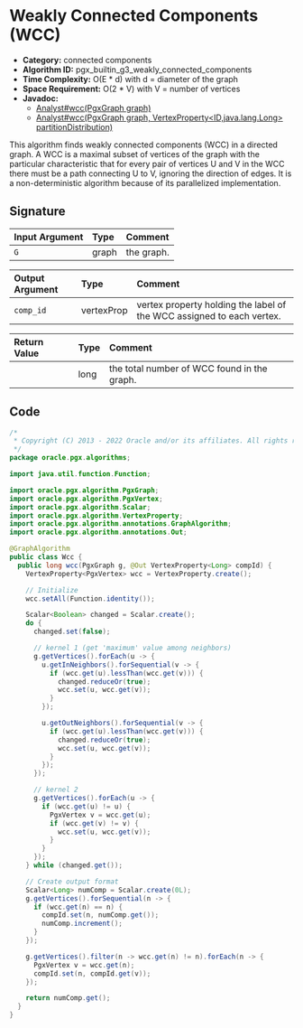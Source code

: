 # Weakly Connected Components (WCC)

- **Category:** connected components
- **Algorithm ID:** pgx_builtin_g3_weakly_connected_components
- **Time Complexity:** O(E * d) with d = diameter of the graph
- **Space Requirement:** O(2 * V) with V = number of vertices
- **Javadoc:** 
  - [Analyst#wcc(PgxGraph graph)](https://docs.oracle.com/en/database/oracle/property-graph/22.3/spgjv/oracle/pgx/api/Analyst.html#wcc-oracle.pgx.api.PgxGraph-)
  - [Analyst#wcc(PgxGraph graph, VertexProperty<ID,java.lang.Long> partitionDistribution)](https://docs.oracle.com/en/database/oracle/property-graph/22.3/spgjv/oracle/pgx/api/Analyst.html#wcc-oracle.pgx.api.PgxGraph-oracle.pgx.api.VertexProperty-)

This algorithm finds weakly connected components (WCC) in a directed graph. A WCC is a maximal subset of vertices of the graph with the particular characteristic that for every pair of vertices U and V in the WCC there must be a path connecting U to V, ignoring the direction of edges. It is a non-deterministic algorithm because of its parallelized implementation.


## Signature

| Input Argument | Type | Comment |
| :--- | :--- | :--- |
| `G` | graph | the graph. |

| Output Argument | Type | Comment |
| :--- | :--- | :--- |
| `comp_id` | vertexProp<long> | vertex property holding the label of the WCC assigned to each vertex. |

| Return Value | Type | Comment |
| :--- | :--- | :--- |
| | long | the total number of WCC found in the graph. |

## Code

```java
/*
 * Copyright (C) 2013 - 2022 Oracle and/or its affiliates. All rights reserved.
 */
package oracle.pgx.algorithms;

import java.util.function.Function;

import oracle.pgx.algorithm.PgxGraph;
import oracle.pgx.algorithm.PgxVertex;
import oracle.pgx.algorithm.Scalar;
import oracle.pgx.algorithm.VertexProperty;
import oracle.pgx.algorithm.annotations.GraphAlgorithm;
import oracle.pgx.algorithm.annotations.Out;

@GraphAlgorithm
public class Wcc {
  public long wcc(PgxGraph g, @Out VertexProperty<Long> compId) {
    VertexProperty<PgxVertex> wcc = VertexProperty.create();

    // Initialize
    wcc.setAll(Function.identity());

    Scalar<Boolean> changed = Scalar.create();
    do {
      changed.set(false);

      // kernel 1 (get 'maximum' value among neighbors)
      g.getVertices().forEach(u -> {
        u.getInNeighbors().forSequential(v -> {
          if (wcc.get(u).lessThan(wcc.get(v))) {
            changed.reduceOr(true);
            wcc.set(u, wcc.get(v));
          }
        });

        u.getOutNeighbors().forSequential(v -> {
          if (wcc.get(u).lessThan(wcc.get(v))) {
            changed.reduceOr(true);
            wcc.set(u, wcc.get(v));
          }
        });
      });

      // kernel 2
      g.getVertices().forEach(u -> {
        if (wcc.get(u) != u) {
          PgxVertex v = wcc.get(u);
          if (wcc.get(v) != v) {
            wcc.set(u, wcc.get(v));
          }
        }
      });
    } while (changed.get());

    // Create output format
    Scalar<Long> numComp = Scalar.create(0L);
    g.getVertices().forSequential(n -> {
      if (wcc.get(n) == n) {
        compId.set(n, numComp.get());
        numComp.increment();
      }
    });

    g.getVertices().filter(n -> wcc.get(n) != n).forEach(n -> {
      PgxVertex v = wcc.get(n);
      compId.set(n, compId.get(v));
    });

    return numComp.get();
  }
}
```
